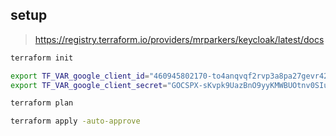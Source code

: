 ## setup

> https://registry.terraform.io/providers/mrparkers/keycloak/latest/docs

```sh
terraform init

export TF_VAR_google_client_id="460945802170-to4anqvqf2rvp3a8pa27gevr42njiu6l.apps.googleusercontent.com"
export TF_VAR_google_client_secret="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"

terraform plan

terraform apply -auto-approve
```
